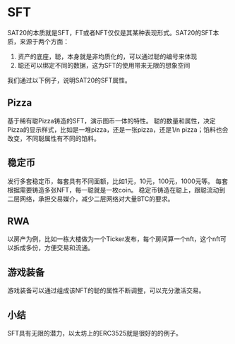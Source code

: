 SFT
====

SAT20的本质就是SFT，FT或者NFT仅仅是其某种表现形式。SAT20的SFT本质，来源于两个方面：
1. 资产的底座，聪，本身就是非均质化的，可以通过聪的编号来体现
2. 聪还可以绑定不同的数据，这为SFT的使用带来无限的想象空间


我们通过以下例子，说明SAT20的SFT属性。


Pizza
----
基于稀有聪Pizza铸造的SFT，演示图币一体的特性。
聪的数量和属性，决定Pizza的显示样式，比如是一堆pizza，还是一张pizza，还是1/n pizza；馅料也会改变，不同聪属性有不同的馅料。


稳定币
----
发行多套稳定币，每套具有不同面额，比如1元，10元，100元，1000元等。
每套根据需要铸造多张NFT，每一聪就是一枚coin。
稳定币铸造在聪上，跟聪流动到二层网络，承担交易媒介，减少二层网络对大量BTC的要求。


RWA
----
以房产为例，比如一栋大楼做为一个Ticker发布，每个房间算一个nft，这个nft可以拆成多份，方便交易和流通。



游戏装备
----
游戏装备可以通过组成该NFT的聪的属性不断调整，可以充分激活交易。


小结
---
SFT具有无限的潜力，以太坊上的ERC3525就是很好的的例子。